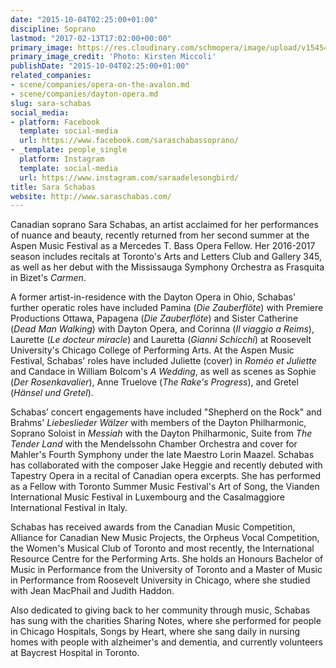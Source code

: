 ```yaml
---
date: "2015-10-04T02:25:00+01:00"
discipline: Soprano
lastmod: "2017-02-13T17:02:00+00:00"
primary_image: https://res.cloudinary.com/schmopera/image/upload/v1545409169/media/webhook-uploads/1487004575044/2017-02-13---Sara-Schabas.jpg.jpg
primary_image_credit: 'Photo: Kirsten Miccoli'
publishDate: "2015-10-04T02:25:00+01:00"
related_companies:
- scene/companies/opera-on-the-avalon.md
- scene/companies/dayton-opera.md
slug: sara-schabas
social_media:
- platform: Facebook
  template: social-media
  url: https://www.facebook.com/saraschabassoprano/
- _template: people_single
  platform: Instagram
  template: social-media
  url: https://www.instagram.com/saraadelesongbird/
title: Sara Schabas
website: http://www.saraschabas.com/
---
```


Canadian soprano Sara Schabas, an artist acclaimed for her performances of nuance and beauty, recently returned from her second summer at the Aspen Music Festival as a Mercedes T. Bass Opera Fellow. Her 2016-2017 season includes recitals at Toronto's Arts and Letters Club and Gallery 345, as well as her debut with the Mississauga Symphony Orchestra as Frasquita in Bizet's *Carmen*.

A former artist-in-residence with the Dayton Opera in Ohio, Schabas' further operatic roles have included Pamina (*Die Zauberflöte*) with Premiere Productions Ottawa,  Papagena (*Die Zauberflöte*) and Sister Catherine (*Dead Man Walking*) with Dayton Opera, and Corinna (*Il viaggio a Reims*), Laurette (*Le docteur miracle*) and Lauretta (*Gianni Schicchi*) at Roosevelt University's Chicago College of Performing Arts. At the Aspen Music Festival, Schabas' roles have included Juliette (cover) in *Roméo et Juliette* and Candace in William Bolcom's *A Wedding*, as well as scenes as Sophie (*Der Rosenkavalier*), Anne Truelove (*The Rake's Progress*), and Gretel (*Hänsel und Gretel*).

Schabas’ concert engagements have included "Shepherd on the Rock" and Brahms' *Liebeslieder Wälzer* with members of the Dayton Philharmonic, Soprano Soloist in *Messiah* with the Dayton Philharmonic, Suite from *The Tender Land* with the Mendelssohn Chamber Orchestra and cover for Mahler's Fourth Symphony under the late Maestro Lorin Maazel. Schabas has collaborated with the composer Jake Heggie and recently debuted with Tapestry Opera in a recital of Canadian opera excerpts. She has performed as a Fellow with Toronto Summer Music Festival's Art of Song, the Vianden International Music Festival in Luxembourg and the Casalmaggiore International Festival in Italy.

Schabas has received awards from the Canadian Music Competition, Alliance for Canadian New Music Projects, the Orpheus Vocal Competition, the Women's Musical Club of Toronto and most recently, the International Resource Centre for the Performing Arts. She holds an Honours Bachelor of Music in Performance from the University of Toronto and a Master of Music in Performance from Roosevelt University in Chicago, where she studied with Jean MacPhail and Judith Haddon.

Also dedicated to giving back to her community through music, Schabas has sung with the charities Sharing Notes, where she performed for people in Chicago Hospitals, Songs by Heart, where she sang daily in nursing homes with people with alzheimer's and dementia, and currently volunteers at Baycrest Hospital in Toronto.
